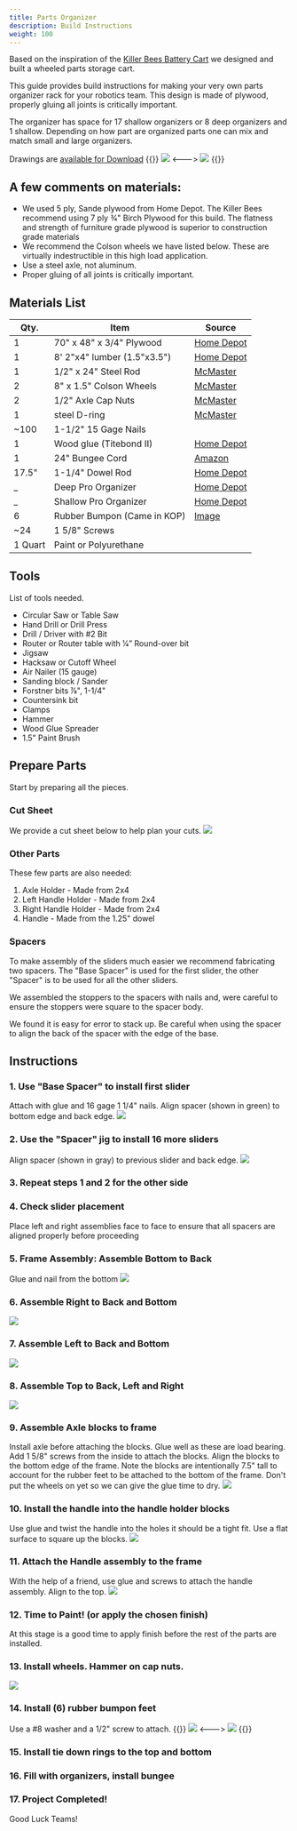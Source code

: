 ```yaml
---
title: Parts Organizer
description: Build Instructions
weight: 100
---
```


Based on the inspiration of the [Killer Bees Battery Cart](https://www.chiefdelphi.com/t/killer-bees-frc-battery-cart/389013) we designed and built a wheeled parts storage cart.

This guide provides build instructions for making your very own parts organizer rack for your robotics team. This design is made of plywood, properly gluing all joints is critically important.

The organizer has space for 17 shallow organizers or 8 deep organizers and 1 shallow. Depending on how part are organized parts one can mix and match small and large organizers.

Drawings are [available for Download](part_bin_organizer_rack.pdf)
{{<columns>}}
![](cad-model.png)
<--->
![](our-organizer.jpg)
{{</columns>}}
## A few comments on materials:
- We used 5 ply, Sande plywood from Home Depot. The Killer Bees recommend using 7 ply 3⁄4" Birch Plywood for this build. The
flatness and strength of furniture grade plywood is superior to
construction grade materials
- We recommend the Colson wheels we have listed below. These
are virtually indestructible in this high load application.
- Use a steel axle, not aluminum.
- Proper gluing of all joints is critically important.

## Materials List
Qty.    | Item                        | Source
--------|-----------------------------|----------
1       | 70" x 48" x 3/4" Plywood    | [Home Depot][1]
1       | 8' 2"x4" lumber (1.5"x3.5") | [Home Depot][2]
1       | 1/2" x 24"  Steel Rod       | [McMaster][3]
2       | 8" x 1.5" Colson Wheels     | [McMaster][4]
2       | 1/2" Axle Cap Nuts          | [McMaster][5]
1       | steel D-ring                | [McMaster][6]
~100    | 1-1/2" 15 Gage Nails        |
1       | Wood glue (Titebond II)     | [Home Depot][8]
1       | 24" Bungee Cord             | [Amazon][9]
17.5"   | 1-1/4" Dowel Rod            | [Home Depot][10]
_       | Deep Pro Organizer          | [Home Depot][11]
_       | Shallow Pro Organizer       | [Home Depot][12]
6       | Rubber Bumpon (Came in KOP) | [Image][13]
~24     | 1 5/8" Screws               |
1 Quart | Paint or Polyurethane       |

[1]: https://www.homedepot.com/p/18mm-Sande-Plywood-3-4-in-Category-x-4-ft-x-8-ft-Actual-0-709-in-x-48-in-x-96-in-454559/203414066
[2]: https://www.homedepot.com/p/2-in-x-4-in-x-96-in-Prime-Whitewood-Stud-058449/312528776
[3]: https://www.mcmaster.com/3076T34/
[4]: https://www.mcmaster.com/2829t423
[5]: https://www.mcmaster.com/94803A050/
[6]: https://www.mcmaster.com/3076T34/
[7]: -
[8]: https://www.homedepot.com/p/Titebond-8-oz-Titebond-II-Ultimate-Wood-Glue-5003/202180087
[9]: https://www.amazon.com/Keeper-06119-Adjustable-Flat-Bungee/dp/B0044FPNIG
[10]: https://www.homedepot.com/p/6420U-1-1-4-in-x-1-1-4-in-x-48-in-Hardwood-Round-Dowel-10001811/203334072
[11]: https://www.homedepot.com/p/Stanley-10-Compartment-Deep-Pro-Small-Parts-Organizer-014710R/100375900
[12]: https://www.homedepot.com/p/Stanley-25-Compartment-Shallow-Pro-Small-Parts-Organizer-014725R/203707065
[13]: 0002136_bumpons-sheet-of-24-sj5009-70070079754_300.jpeg

## Tools 
List of tools needed.
- Circular Saw or Table Saw
- Hand Drill or Drill Press
- Drill / Driver with #2 Bit
- Router or Router table with 1⁄4” Round-over bit
- Jigsaw
- Hacksaw or Cutoff Wheel
- Air Nailer (15 gauge)
- Sanding block / Sander
- Forstner bits 7⁄8", 1-1/4"
- Countersink bit
- Clamps
- Hammer
- Wood Glue Spreader
- 1.5" Paint Brush

## Prepare Parts
Start by preparing all the pieces. 

### Cut Sheet
We provide a cut sheet below to help plan your cuts.
![](cut-sheet.png)

### Other Parts
These few parts are also needed:
1. Axle Holder - Made from 2x4
2. Left Handle Holder - Made from 2x4
3. Right Handle Holder - Made from 2x4
4. Handle - Made from the 1.25" dowel

### Spacers
To make assembly of the sliders much easier we recommend fabricating two spacers. The "Base Spacer" is used for the first slider, the other "Spacer" is to be used for all the other sliders.

We assembled the stoppers to the spacers with nails and, were careful to ensure the stoppers were square to the spacer body.

We found it is easy for error to stack up. Be careful when using the spacer to align the back of the spacer with the edge of the base.

## Instructions

### 1. Use "Base Spacer" to install first slider
Attach with glue and 16 gage 1 1/4" nails.
Align spacer (shown in green) to bottom edge and back edge.
![](base-spacer-usage.png)

### 2. Use the "Spacer" jig to install 16 more sliders
Align spacer (shown in gray) to previous slider and back edge.
![](spacer-usage.png)

### 3. Repeat steps 1 and 2 for the other side

### 4. Check slider placement
Place left and right assemblies face to face to ensure that all spacers are aligned properly before proceeding

### 5. Frame Assembly: Assemble Bottom to Back
Glue and nail from the bottom
![](asm-back-bottom.png)

### 6. Assemble Right to Back and Bottom
![](asm-right.png)

### 7. Assemble Left to Back and Bottom
![](asm-left.png)

### 8. Assemble Top to Back, Left and Right
![](asm-top.png)

### 9. Assemble Axle blocks to frame
Install axle before attaching the blocks. Glue well as these are load bearing. Add 1 5/8" screws from the inside to attach the blocks. Align the blocks to the bottom edge of the frame. Note the blocks are intentionally 7.5" tall to account for the rubber feet to be attached to the bottom of the frame. Don't put the wheels on yet so we can give the glue time to dry.
![](asm-axle.png)

### 10. Install the handle into the handle holder blocks
Use glue and twist the handle into the holes it should be a tight fit. Use a flat surface to square up the blocks.
![](asm-handle.png)

### 11. Attach the Handle assembly to the frame
With the help of a friend, use glue and screws to attach the handle assembly. Align to the top.
![](asm-attach-handle.png)

### 12. Time to Paint! (or apply the chosen finish)
At this stage is a good time to apply finish before the rest of the parts are installed.

### 13. Install wheels. Hammer on cap nuts.
![](asm-wheels.png)

### 14. Install (6) rubber bumpon feet
Use a #8 washer and a 1/2" screw to attach.
{{<columns>}}
![](asm-top-bumpons.png)
<--->
![](asm-bottom-bumpons.png)
{{</columns>}}

### 15. Install tie down rings to the top and bottom

### 16. Fill with organizers, install bungee

### 17. Project Completed!
Good Luck Teams!